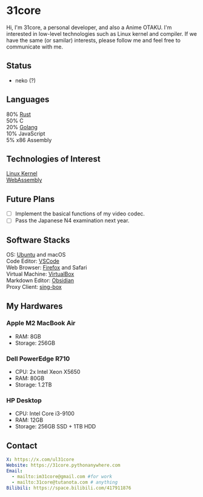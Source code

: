 # 31core

Hi, I'm 31core, a personal developer, and also a Anime OTAKU. I'm interested in low-level technologies such as Linux kernel and compiler. If we have the same (or samilar) interests, please follow me and feel free to communicate with me.

## Status

* neko (?)

## Languages

80% [Rust](https://rust-lang.org)  
50% C  
20% [Golang](https://golang.org)  
10% JavaScript  
5% x86 Assembly

## Technologies of Interest

[Linux Kernel](https://kernel.org)  
[WebAssembly](https://webassembly.org)

## Future Plans

* [ ] Implement the basical functions of my video codec.
* [ ] Pass the Japanese N4 examination next year.

## Software Stacks

OS: [Ubuntu](https://ubuntu.com) and macOS  
Code Editor: [VSCode](https://code.visualstudio.com)  
Web Browser: [Firefox](https://www.mozilla.org/firefox) and Safari  
Virtual Machine: [VirtualBox](https://www.virtualbox.org)  
Markdown Editor: [Obsidian](https://obsidian.md)  
Proxy Client: [sing-box](https://sing-box.sagernet.org)

## My Hardwares

### Apple M2 MacBook Air

* RAM: 8GB
* Storage: 256GB

### Dell PowerEdge R710

* CPU: 2x Intel Xeon X5650
* RAM: 80GB
* Storage: 1.2TB

### HP Desktop

* CPU: Intel Core i3-9100
* RAM: 12GB
* Storage: 256GB SSD + 1TB HDD

## Contact

```yaml
X: https://x.com/ul31core 
Website: https://31core.pythonanywhere.com 
Email:
  - mailto:im31core@gmail.com #for work
  - mailto:31core@tutanota.com # anything
Bilibili: https://space.bilibili.com/417911876
```
